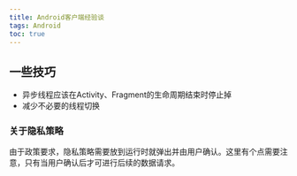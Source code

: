 ```yaml
---
title: Android客户端经验谈
tags: Android
toc: true
---
```



## 一些技巧

- 异步线程应该在Activity、Fragment的生命周期结束时停止掉
- 减少不必要的线程切换





### 关于隐私策略

由于政策要求，隐私策略需要放到运行时就弹出并由用户确认。这里有个点需要注意，只有当用户确认后才可进行后续的数据请求。
